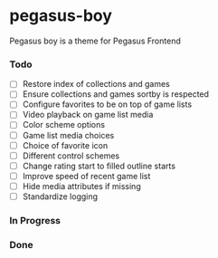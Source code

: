 # pegasus-boy

Pegasus boy is a theme for Pegasus Frontend

### Todo

- [ ] Restore index of collections and games  
- [ ] Ensure collections and games sortby is respected  
- [ ] Configure favorites to be on top of game lists  
- [ ] Video playback on game list media  
- [ ] Color scheme options  
- [ ] Game list media choices  
- [ ] Choice of favorite icon  
- [ ] Different control schemes  
- [ ] Change rating start to filled outline starts  
- [ ] Improve speed of recent game list  
- [ ] Hide media attributes if missing  
- [ ] Standardize logging  

### In Progress

### Done

